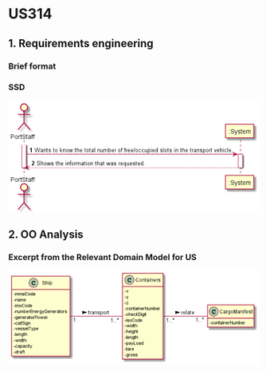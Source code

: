# US314


## 1. Requirements engineering

### Brief format


### SSD

![SSD_US314.png](US314_SSD.png)


## 2. OO Analysis


### Excerpt from the Relevant Domain Model for US

![DM_US314.png](US314_DM.png)

